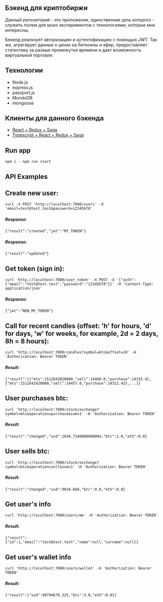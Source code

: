 ## Бэкенд для криптобиржи

Данный репозиторий - это приложение, единственная цель которого - служить полем для моих экспериментов с технологиями, которые мне интересны.

Бекенд реализует авторизацию и аутентификацию с помощью JWT. Так же, агрегирует данные о ценах на биткоины и эфир, предоставляет статистику за разные промежутки времени и дает возможность виртуальной торговли.

## Технологии

- Node.js
- express.js
- passport.js
- MondoDB
- mongoose

## Клиенты для данного бэкенда

- [React + Redux + Saga](https://github.com/Ustasjs/cryptoExchange)
- [Typescript + React + Redux + Saga](https://github.com/Ustasjs/cryptoExchangeTypeScript)

## Run app

    npm i - npm run start

## API Examples

## Create new user:

    curl -X POST 'http://localhost:7000/users' -d 'email=test@test.test&password=12345678'

##### Response:

    {"result":"created","jwt":"MY_TOKEN"}

##### Response:

    {"result":"updated"}

## Get token (sign in):

    curl 'http://localhost:7000/user_token' -X POST -d '{"auth":{"email":"test@test.test","password":"12345678"}}' -H 'Content-Type: application/json'

##### Response:

    {"jwt":"NEW_MY_TOKEN"}

## Call for recent candles (offset: 'h' for hours, 'd' for days, 'w' for weeks, for example, 2d = 2 days, 8h = 8 hours):

    curl 'http://localhost:7000/candles?symbol=btc&offset=2d' -H 'Authorization: Bearer TOKEN'

##### Result:

    {"result":[{"mts":1512643020000,"sell":14460.0,"purchase":14315.4},{"mts":1512642420000,"sell":14457.0,"purchase":14312.43},...]}

## User purchases btc:

    curl 'http://localhost:7000/stock/exchange?symbol=btc&operation=purchase&sum=1' -H 'Authorization: Bearer TOKEN'

##### Result:

    {"result":"changed","usd":1650.7340000000004,"btc":1.0,"eth":0.0}

## User sells btc:

    curl 'http://localhost:7000/stock/exchange?symbol=btc&operation=sell&sum=1' -H 'Authorization: Bearer TOKEN'

##### Result:

    {"result":"changed","usd":9834.668,"btc":0.0,"eth":0.0}

## Get user's info

    curl 'http://localhost:7000/users/me' -H 'Authorization: Bearer TOKEN'

##### Result:

    {"result":{"id":1,"email":"test@test.test","name":null,"surname":null}}

## Get user's wallet info

    curl 'http://localhost:7000/users/wallet' -H 'Authorization: Bearer TOKEN'

##### Result:

    {"result":{"usd":99794679.325,"btc":3.0,"eth":0.0}}

